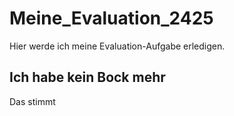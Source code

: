 # Meine_Evaluation_2425
Hier werde ich meine Evaluation-Aufgabe erledigen.

## Ich habe kein Bock mehr
Das stimmt
